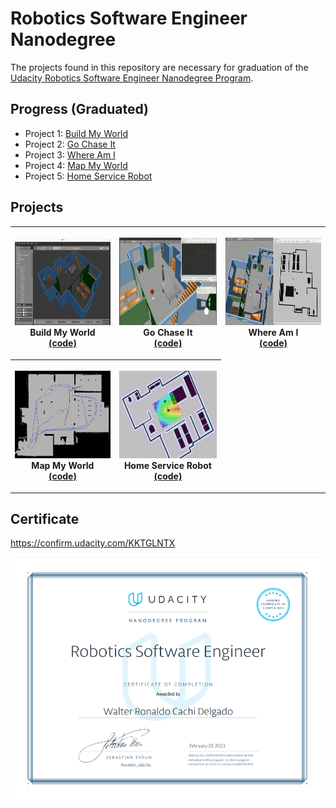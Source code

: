 # Robotics Software Engineer Nanodegree

The projects found in this repository are necessary for graduation of the [Udacity Robotics Software Engineer Nanodegree Program](https://www.udacity.com/course/robotics-software-engineer--nd209).

## Progress (Graduated)
* Project 1: [Build My World](https://github.com/RonaldoCD/Udacity-Robotics-Software-Engineer-Nanodegree-Projects/tree/main/Project%201:%20Build%20my%20world)
* Project 2: [Go Chase It](https://github.com/RonaldoCD/Udacity-Robotics-Software-Engineer-Nanodegree-Projects/tree/main/Project%202:%20Go%20chase%20it)
* Project 3: [Where Am I](https://github.com/RonaldoCD/Udacity-Robotics-Software-Engineer-Nanodegree-Projects/tree/main/Project%203:%20Where%20am%20I)
* Project 4: [Map My World](https://github.com/RonaldoCD/Udacity-Robotics-Software-Engineer-Nanodegree-Projects/tree/main/Project%204:%20Map%20my%20world)
* Project 5: [Home Service Robot](https://github.com/RonaldoCD/Udacity-Robotics-Software-Engineer-Nanodegree-Projects/tree/main/Project%205:%20Home%20Service%20Robot)

## Projects
<table style="width:100%">
  <tr>
    <th><p>
           <a href="https://github.com/RonaldoCD/Udacity-Robotics-Software-Engineer-Nanodegree-Projects/blob/main/Project%201:%20Build%20my%20world/images/Screenshot%20from%202023-02-03%2021-50-23.png">
           <img src="https://github.com/RonaldoCD/Udacity-Robotics-Software-Engineer-Nanodegree-Projects/blob/main/Project%201:%20Build%20my%20world/images/Screenshot%20from%202023-02-03%2021-50-23.png"
            alt="Build my world" width="250" height="140"></a>
           <br>Build My World
           <br><a href="https://github.com/RonaldoCD/Udacity-Robotics-Software-Engineer-Nanodegree-Projects/tree/main/Project%201:%20Build%20my%20world">(code)</a>
      </p>
    </th>
    <th><p>
           <a href="hhttps://github.com/RonaldoCD/Udacity-Robotics-Software-Engineer-Nanodegree-Projects/blob/main/Project%202:%20Go%20chase%20it/images/go_chase_it_image.png">
           <img src="https://github.com/RonaldoCD/Udacity-Robotics-Software-Engineer-Nanodegree-Projects/blob/main/Project%202:%20Go%20chase%20it/images/go_chase_it_image.png"
            alt="Go chase it" width="250" height="140"></a>
           <br>Go Chase It
           <br><a href="https://github.com/RonaldoCD/Udacity-Robotics-Software-Engineer-Nanodegree-Projects/tree/main/Project%202:%20Go%20chase%20it">(code)</a>
        </p>
    </th>
    <th><p>
           <a href="https://github.com/RonaldoCD/Udacity-Robotics-Software-Engineer-Nanodegree-Projects/blob/main/Project%203:%20Where%20am%20I/images/Localized%201.png">
           <img src="https://github.com/RonaldoCD/Udacity-Robotics-Software-Engineer-Nanodegree-Projects/blob/main/Project%203:%20Where%20am%20I/images/Localized%201.png"
            alt="Where am I" width="250" height="140"></a>
           <br>Where Am I
           <br><a href="https://github.com/RonaldoCD/Udacity-Robotics-Software-Engineer-Nanodegree-Projects/tree/main/Project%203:%20Where%20am%20I">(code)</a>
        </p>
    </th>
  </tr>

  <tr>
    <th><p>
           <a href="https://github.com/RonaldoCD/Udacity-Robotics-Software-Engineer-Nanodegree-Projects/blob/main/Project%204:%20Map%20my%20world/my_robot/images/2d_map2.png">
           <img src="https://github.com/RonaldoCD/Udacity-Robotics-Software-Engineer-Nanodegree-Projects/blob/main/Project%204:%20Map%20my%20world/my_robot/images/2d_map2.png"
            alt="Map My World" width="250" height="140"></a>
           <br>Map My World
           <br><a href="https://github.com/RonaldoCD/Udacity-Robotics-Software-Engineer-Nanodegree-Projects/tree/main/Project%204:%20Map%20my%20world">(code)</a>
      </p>
    </th>
    <th><p>
           <a href="https://github.com/RonaldoCD/Udacity-Robotics-Software-Engineer-Nanodegree-Projects/blob/main/Project%205:%20Home%20Service%20Robot/images/path_planning.png">
           <img src="https://github.com/RonaldoCD/Udacity-Robotics-Software-Engineer-Nanodegree-Projects/blob/main/Project%205:%20Home%20Service%20Robot/images/path_planning.png"
            alt="Home Service Robot" width="250" height="140"></a>
           <br>Home Service Robot
           <br><a href="https://github.com/RonaldoCD/Udacity-Robotics-Software-Engineer-Nanodegree-Projects/tree/main/Project%205:%20Home%20Service%20Robot">(code)</a>
      </p>
    </th>
  </tr>
</table>

## Certificate
https://confirm.udacity.com/KKTGLNTX
<p>
  <img src="https://github.com/RonaldoCD/Udacity-Robotics-Software-Engineer-Nanodegree-Projects/blob/main/Certificate.png" width="800" title="Certificate">
</p>